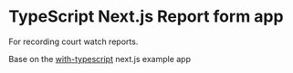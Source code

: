 # TypeScript Next.js Report form app

For recording court watch reports.

Base on the [with-typescript](https://github.com/zeit/next.js/tree/master/examples/with-typescript) next.js example app
